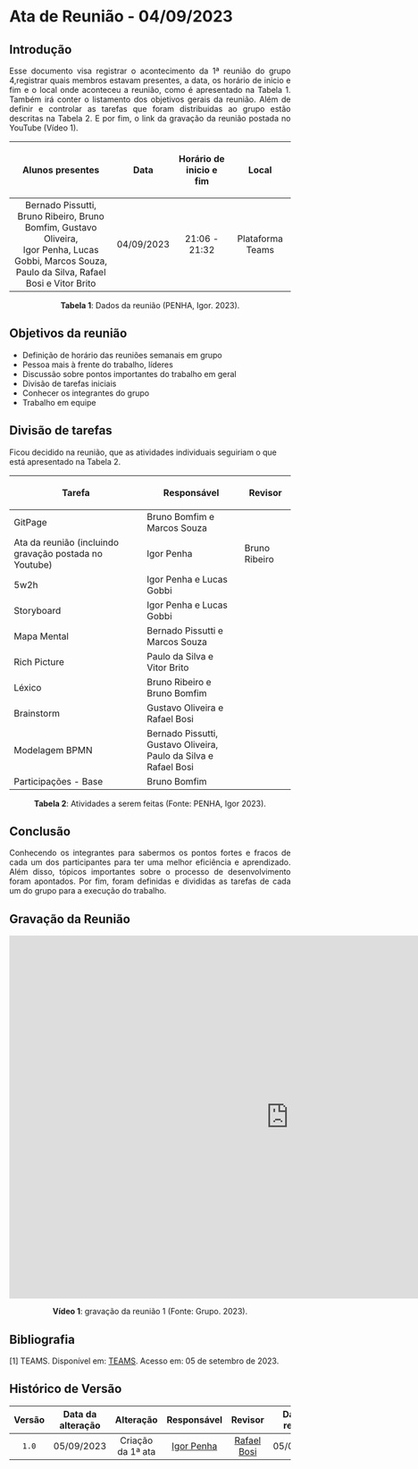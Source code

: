 <div class="body">

# Ata de Reunião - 04/09/2023

## Introdução

<p align="justify">
Esse documento visa registrar o acontecimento da 1ª reunião do grupo 4,registrar quais membros estavam presentes, a data, os horário de inicio e fim e o local onde aconteceu a reunião, como é apresentado na Tabela 1. Também irá conter o listamento dos objetivos gerais da reunião. Além de definir e controlar as tarefas que foram distribuidas ao grupo estão descritas na Tabela 2. E por fim, o link da gravação da reunião postada no YouTube (Vídeo 1).
</p>

| <p align="center">Alunos presentes</p> | <p align="center">Data</p> | <p align="center">Horário de inicio e fim</p> | <p align="center">Local</p> |
| :--------: | :--------: | :--------: | :--------: |
| Bernado Pissutti, Bruno Ribeiro, Bruno Bomfim, Gustavo Oliveira,</br> Igor Penha, Lucas Gobbi, Marcos Souza, </br>Paulo da Silva, Rafael Bosi e Vitor Brito| 04/09/2023 | 21:06 - 21:32 | Plataforma Teams |

<div style="text-align: center">
<p> <b>Tabela 1</b>: Dados da reunião (PENHA, Igor. 2023). </p>
</div>


## Objetivos da reunião

- Definição de horário das reuniões semanais em grupo
- Pessoa mais à frente do trabalho, líderes
- Discussão sobre pontos importantes do trabalho em geral
- Divisão de tarefas iniciais
- Conhecer os integrantes do grupo
- Trabalho em equipe


## Divisão de tarefas

Ficou decidido na reunião, que as atividades individuais seguiriam o que está apresentado na Tabela 2.

| <p align="center">Tarefa</p> | <p align="center">Responsável</p> | <p align="center">Revisor</p> |
| ------ | ----------- | ------- |
| GitPage | Bruno Bomfim e Marcos Souza |  |
| Ata da reunião (incluindo gravação postada no Youtube) | Igor Penha | Bruno Ribeiro |
| 5w2h | Igor Penha e Lucas Gobbi |  |
| Storyboard | Igor Penha e Lucas Gobbi |  |
| Mapa Mental | Bernado Pissutti e Marcos Souza |  |
| Rich Picture | Paulo da Silva e Vitor Brito |  |
| Léxico | Bruno Ribeiro e Bruno Bomfim |  |
| Brainstorm | Gustavo Oliveira e Rafael Bosi |  |
| Modelagem BPMN | Bernado Pissutti, Gustavo Oliveira,</br> Paulo da Silva e Rafael Bosi |  |
| Participações - Base | Bruno Bomfim |  |


<div style="text-align: center">
<p> <b>Tabela 2</b>: Atividades a serem feitas (Fonte: PENHA, Igor 2023). </p>
</div>

## Conclusão

<p align="justify"> Conhecendo os integrantes para sabermos os pontos fortes e fracos de cada um dos participantes para ter uma melhor eficiência e aprendizado. Além disso, tópicos importantes sobre o processo de desenvolvimento foram apontados. Por fim, foram definidas e divididas as tarefas de cada um do grupo para a execução do trabalho.</p>

## Gravação da Reunião

<iframe width="1000vw" height="650vh" src="https://www.youtube.com/embed/qV0bU0zul0k" title="Reunião 10" frameborder="0" allow="accelerometer; autoplay; clipboard-write; encrypted-media; gyroscope; picture-in-picture" allowfullscreen=""></iframe>
<div align="center">
<p> <b>Vídeo 1</b>: gravação da reunião 1 (Fonte: Grupo. 2023).</p>
</div>


## Bibliografia
[1] TEAMS. Disponível em: [TEAMS](https://teams.microsoft.com/). Acesso em: 05 de setembro de 2023.


##  Histórico de Versão
|  Versão  |   Data da alteração  |   Alteração  |  Responsável  |  Revisor  | Data de revisão |
| :------: | :------------------: | :-----------: | :--------------: | :--------: | :-----------------: |
| `1.0` | 05/09/2023 | Criação da 1ª ata | [Igor Penha](https://github.com/igorpenhaa) | [Rafael Bosi](https://github.com/StrangeUnit28) | 05/09/2023 |

</div>
